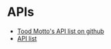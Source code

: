 # APIs

- [Tood Motto's API list on github](https://github.com/toddmotto/public-apis)
 - [API list](https://apilist.fun/)